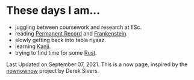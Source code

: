 # These days I am...

 - juggling between coursework and research at IISc.
 - reading [Permanent Record](https://en.wikipedia.org/wiki/Permanent_Record_(autobiography)) and
    [Frankenstein](https://www.typelit.io/chapters/Frankenstein).
 - slowly getting back into tabla riyaaz.
 - learning [Kanji](https://www.kanjidamage.com/).
 - trying to find time for some [Rust](https://github.com/rust-lang/rustlings/).


Last Updated on September 07, 2021. This is a now page, inspired by the [nownownow](https://nownownow.com/) project by Derek Sivers.

